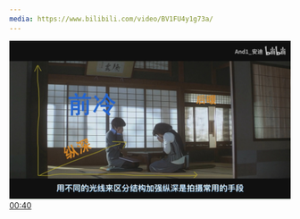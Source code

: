 ```yaml
---
media: https://www.bilibili.com/video/BV1FU4y1g73a/
---
```


 ![](assets/img/Media%20Note%20-%20青春电影怎么拍？《情书》摄影灯光拉片/IMG-Media%20Note%20-%20青春电影怎么拍？《情书》摄影灯光拉片-20240519170437313.jpeg) [00:40](https://www.bilibili.com/video/BV1FU4y1g73a/?t=40.129536#t=40.13) 